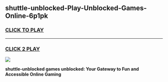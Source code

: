 
## shuttle-unblocked-Play-Unblocked-Games-Online-6p1pk
<h3>
<a href="https://premium76.site?title=shuttle-unblocked&ref=25A">CLICK TO PLAY</a></h3>
<hr>

<h3>
<a href="https://premium76.site?title=shuttle-unblocked&ref=25A">CLICK 2 PLAY</a>
  
</h3>

<a href="https://premium76.site?title=shuttle-unblocked&ref=25A"><img src="https://clearcache.store/games.png"></a>


**shuttle-unblocked games unblocked: Your Gateway to Fun and Accessible Online Gaming**

